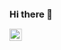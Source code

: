 ### Hi there 👋

<!--
**laguten/laguten** is a ✨ _special_ ✨ repository because its `README.md` (this file) appears on your GitHub profile.

Here are some ideas to get you started:

- 🔭 I’m currently working on ...
- 🌱 I’m currently learning ...
- 👯 I’m looking to collaborate on ...
- 🤔 I’m looking for help with ...
- 💬 Ask me about ...
- 📫 How to reach me: ...
- 😄 Pronouns: ...
- ⚡ Fun fact: ...
-->

<a href="https://t.me/o_laguten">
  <img align="left" alt="laguten's Telegram" width="22px" src="https://cdn.jsdelivr.net/npm/simple-icons@v3/icons/telegram.svg" />
  
